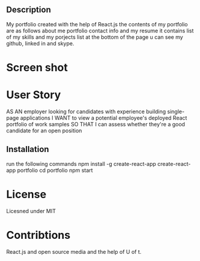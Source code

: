 ## Description
My portfolio created with the help of React.js
the contents of my portfolio are as follows 
about me 
portfolio
contact info
and my resume
it contains list of my skills and my porjects list
at the bottom of the page u can see my github, linked in and skype.


# Screen shot

# User Story
AS AN employer looking for candidates with experience building single-page applications
I WANT to view a potential employee's deployed React portfolio of work samples
SO THAT I can assess whether they're a good candidate for an open position


## Installation 
run the following commands 
npm install -g create-react-app
create-react-app portfolio
cd portfolio
npm start

# License 
Licesned under MIT 

# Contribtions
React.js and open source media and the help of U of t.
